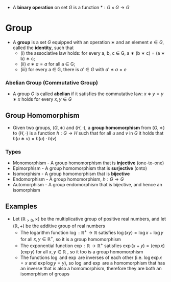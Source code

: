 
- A **binary operation** on set $G$ is a function $*:G\times G\to G$

# Group

- A **group** is a set $G$ equipped with an operation $∗$ and an element $e\in G$, called the **identity**, such that 
	- (i) the associative law holds: for every a, b, c ∈ G, a ∗ (b ∗ c) = (a ∗ b) ∗ c; 
	- (ii) $e ∗ a = a$ for all a ∈ G; 
	- (iii) for every a ∈ G, there is $a' ∈ G$ with $a' ∗ a = e$

### Abelian Group (Commutative Group)

- A group $G$ is called **abelian** if it satisfies the commutative law: $x ∗ y = y ∗ x$ holds for every $x, y ∈ G$

## Group Homomorphism

- Given two groups, $(G, ∗)$ and $(H, ·)$, a **group homomorphism** from $(G, ∗)$ to $(H, ·)$ is a function $h : G → H$ such that for all $u$ and $v$ in $G$ it holds that $h(u∗v)=h(u)⋅h(v)$
### Types

- Monomorphism - A group homomorphism that is **injective** (one-to-one)
- Epimorphism - A group homomorphism that is **surjective** (onto)
- Isomorphism - A group homomorphism that is **bijective** 
- Endomorphism - A group homomorphism, $h: G → G$
- Automorphism - A group endomorphism that is bijective, and hence an isomorphism
## Examples

- Let $(\mathbb{R}_{>0},×)$ be the multiplicative group of positive real numbers, and let $(\mathbb{R}, + )$ be the additive group of real numbers
	- The logarithm function $\log :\mathbb {R} ^{+}\to \mathbb {R}$ satisfies $\log(xy)=\log x+\log y$ for all $x,y\in \mathbb {R} ^{+}$, so it is a group homomorphism
	- The exponential function $\exp :\mathbb {R} \to \mathbb {R} ^{+}$ satisfies $\exp(x+y)=(\exp x)(\exp y)$ for all $x,y\in \mathbb {R}$ , so it too is a group homomorphism
	- The functions $\log$ and $\exp$ are inverses of each other (i.e. $\log \exp x=x$ and $\exp \log y=y$), so $\log$ and $\exp$ are a homomorphism that has an inverse that is also a homomorphism, therefore they are both an isomorphism of groups


